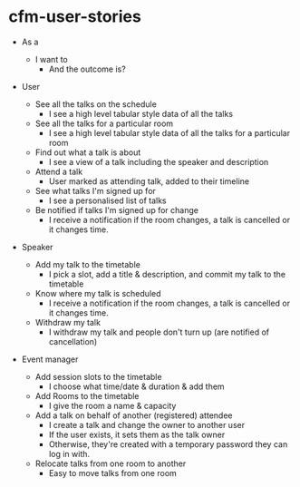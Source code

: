 cfm-user-stories
================

- As a
  - I want to
    - And the outcome is?

- User
  - See all the talks on the schedule	
    - I see a high level tabular style data of all the talks
  - See all the talks for a particular room
    - I see a high level tabular style data of all the talks for a particular room
  - Find out what a talk is about
    - I see a view of a talk including the speaker and description
  - Attend a talk
    - User marked as attending talk, added to their timeline
  - See what talks I'm signed up for
    - I see a personalised list of talks
  - Be notified if talks I'm signed up for change
    - I receive a notification if the room changes, a talk is cancelled or it changes time.
		
- Speaker
  - Add my talk to the timetable
    - I pick a slot, add a title & description, and commit my talk to the timetable
  - Know where my talk is scheduled
    - I receive a notification if the room changes, a talk is cancelled or it changes time.
  - Withdraw my talk
    - I withdraw my talk and people don't turn up (are notified of cancellation)
		
- Event manager
  - Add session slots to the timetable
    - I choose what time/date & duration & add them
  - Add Rooms to the timetable
    - I give the room a name & capacity
  - Add a talk on behalf of another (registered) attendee
    - I create a talk and change the owner to another user
    - If the user exists, it sets them as the talk owner
    - Otherwise, they're created with a temporary password they can log in with.
  - Relocate talks from one room to another
    - Easy to move talks from one room

